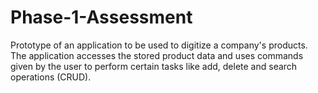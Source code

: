 # Phase-1-Assessment
Prototype of an application to be used to digitize a company's products.
The application accesses the stored product data and uses commands given by the user to perform certain tasks like add, delete and search operations (CRUD).
